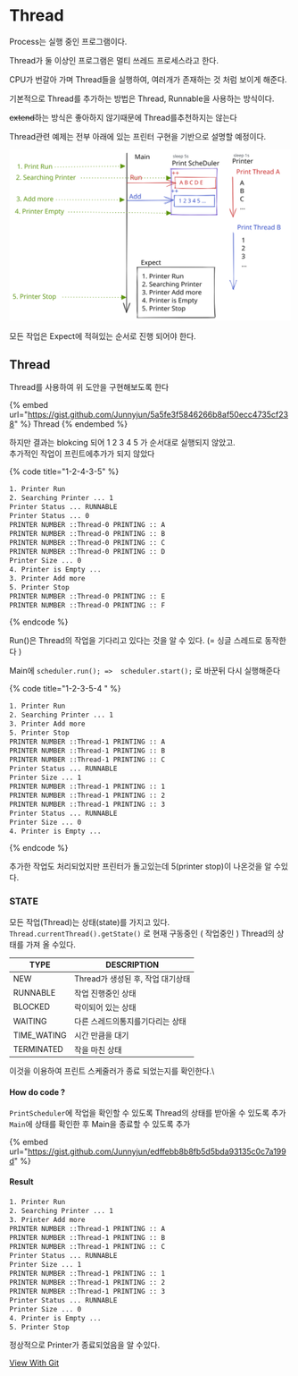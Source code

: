 # Thread

Process는 실행 중인 프로그램이다.

Thread가 둘 이상인 프로그램은 멀티 쓰레드 프로세스라고 한다.

CPU가 번갈아 가며 Thread들을 실행하여, 여러개가 존재하는 것 처럼 보이게 해준다.



기본적으로 Thread를 추가하는 방법은 Thread, Runnable을 사용하는 방식이다.

~~extend~~하는 방식은 좋아하지 않기때문에 Thread를추천하지는 않는다



Thread관련 예제는 전부 아래에 있는  프린터 구현을 기반으로 설명할 예정이다.

<img src="../../../.gitbook/assets/file.drawing (1).svg" alt="" class="gitbook-drawing">

모든 작업은 Expect에 적혀있는 순서로 진행 되어야 한다.

## Thread

Thread를 사용하여 위  도안을 구현해보도록 한다

{% embed url="https://gist.github.com/Junnyjun/5a5fe3f5846266b8af50ecc4735cf238" %}
Thread
{% endembed %}

하지만 결과는 blokcing 되어 1 2 3 4 5 가 순서대로 실행되지 않았고.\
추가적인 작업이  프린트에추가가 되지 않았다

{% code title="1-2-4-3-5" %}
```basic
1. Printer Run
2. Searching Printer ... 1
Printer Status ... RUNNABLE
Printer Status ... 0
PRINTER NUMBER ::Thread-0 PRINTING :: A
PRINTER NUMBER ::Thread-0 PRINTING :: B
PRINTER NUMBER ::Thread-0 PRINTING :: C
PRINTER NUMBER ::Thread-0 PRINTING :: D
Printer Size ... 0
4. Printer is Empty ...
3. Printer Add more
5. Printer Stop
PRINTER NUMBER ::Thread-0 PRINTING :: E
PRINTER NUMBER ::Thread-0 PRINTING :: F
```
{% endcode %}

Run()은 Thread의 작업을 기다리고 있다는  것을 알 수 있다. (= 싱글 스레드로 동작한다 )



Main에 `scheduler.run(); =>  scheduler.start();` 로 바꾼뒤 다시 실행해준다

{% code title="1-2-3-5-4 " %}
```basic
1. Printer Run
2. Searching Printer ... 1
3. Printer Add more
5. Printer Stop
PRINTER NUMBER ::Thread-1 PRINTING :: A
PRINTER NUMBER ::Thread-1 PRINTING :: B
PRINTER NUMBER ::Thread-1 PRINTING :: C
Printer Status ... RUNNABLE
Printer Size ... 1
PRINTER NUMBER ::Thread-1 PRINTING :: 1
PRINTER NUMBER ::Thread-1 PRINTING :: 2
PRINTER NUMBER ::Thread-1 PRINTING :: 3
Printer Status ... RUNNABLE
Printer Size ... 0
4. Printer is Empty ...
```
{% endcode %}

추가한 작업도 처리되었지만 프린터가 돌고있는데 5(printer stop)이 나온것을 알 수있다.

### STATE

모든 작업(Thread)는 상태(state)를 가지고 있다.\
`Thread.currentThread().getState()` 로 현재 구동중인 ( 작업중인 ) Thread의 상태를 가져 올 수있다.

| TYPE         | DESCRIPTION            |
| ------------ | ---------------------- |
| NEW          | Thread가 생성된 후, 작업 대기상태 |
| RUNNABLE     | 작업 진행중인 상태             |
| BLOCKED      | 락이되어 있는 상태             |
| WAITING      | 다른 스레드의통지를기다리는 상태      |
| TIME\_WATING | 시간 만큼을 대기              |
| TERMINATED   | 작을 마친 상태               |

이것을 이용하여 프린트 스케줄러가 종료 되었는지를 확인한다.\


#### How do code ?

`PrintScheduler`에 작업을 확인할 수 있도록 Thread의 상태를 받아올 수 있도록 추가\
`Main`에 상태를 확인한 후 Main을 종료할 수 있도록 추가

{% embed url="https://gist.github.com/Junnyjun/edffebb8b8fb5d5bda93135c0c7a199d" %}

#### Result

```basic
1. Printer Run
2. Searching Printer ... 1
3. Printer Add more
PRINTER NUMBER ::Thread-1 PRINTING :: A
PRINTER NUMBER ::Thread-1 PRINTING :: B
PRINTER NUMBER ::Thread-1 PRINTING :: C
Printer Status ... RUNNABLE
Printer Size ... 1
PRINTER NUMBER ::Thread-1 PRINTING :: 1
PRINTER NUMBER ::Thread-1 PRINTING :: 2
PRINTER NUMBER ::Thread-1 PRINTING :: 3
Printer Status ... RUNNABLE
Printer Size ... 0
4. Printer is Empty ...
5. Printer Stop
```

정상적으로 Printer가 종료되었음을 알 수있다.



[View With Git](https://github.com/I-JUNNYLAND-I/KATA/tree/main/fiber/src/main/java)

